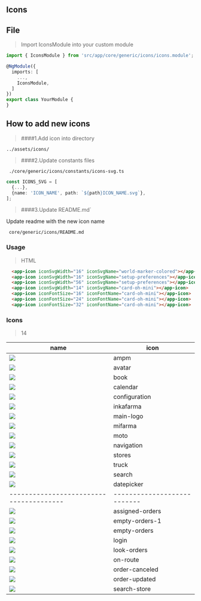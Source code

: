 ## Icons
  ## File
  > Import IconsModule into your custom module
  ```typescript
  import { IconsModule } from 'src/app/core/generic/icons/icons.module';
  
  @NgModule({
    imports: [
      ...,
      IconsModule,
    ]
  })
  export class YourModule {
  }
  ```
  
  ## How to add new icons
  >####1.Add icon into directory
  
  ````
  ../assets/icons/
  ````
  
  
   >####2.Update constants files
   
  ```
   ./core/generic/icons/constants/icons-svg.ts
  ```
   
   ````typescript
   const ICONS_SVG = [
     {...},
     {name: 'ICON_NAME', path: `${path}ICON_NAME.svg`},
   ];
   ````
       
   >####3.Update README.md`
   
   Update readme with the new icon name
  ```
   core/generic/icons/README.md
  ```
  
    
  ### Usage
  >HTML
  ```html  
    <app-icon iconSvgWidth="16" iconSvgName="world-marker-colored"></app-icon>
    <app-icon iconSvgWidth="16" iconSvgName="setup-preferences"></app-icon>
    <app-icon iconSvgWidth="56" iconSvgName="setup-preferences"></app-icon>
    <app-icon iconSvgWidth="14" iconSvgName="card-oh-mini"></app-icon>
    <app-icon iconFontSize="16" iconFontName="card-oh-mini"></app-icon>
    <app-icon iconFontSize="24" iconFontName="card-oh-mini"></app-icon>
    <app-icon iconFontSize="32" iconFontName="card-oh-mini"></app-icon>
  ```     
     
  
  ### Icons 
  
  >14
  
  name | icon
  -----|-----
  ![](../../../../assets/icons/ampm.svg) | ampm
  ![](../../../../assets/icons/avatar.svg) | avatar
  ![](../../../../assets/icons/book.svg) | book
  ![](../../../../assets/icons/calendar.svg) | calendar
  ![](../../../../assets/icons/configuration.svg) | configuration
  ![](../../../../assets/icons/inkafarma.svg) | inkafarma
  ![](../../../../assets/icons/main-logo.svg) | main-logo
  ![](../../../../assets/icons/mifarma.svg) | mifarma
  ![](../../../../assets/icons/moto.svg) | moto
  ![](../../../../assets/icons/navigation.svg) | navigation
  ![](../../../../assets/icons/stores.svg) | stores
  ![](../../../../assets/icons/truck.svg) | truck
  ![](../../../../assets/icons/search.svg) | search
  ![](../../../../assets/icons/datepicker.svg) | datepicker
  ---------------------------------------|---------------------------
  ![](../../../../assets/illustrations/assigned-orders.svg) | assigned-orders
  ![](../../../../assets/illustrations/empty-orders-1.svg) | empty-orders-1
  ![](../../../../assets/illustrations/empty-orders.svg) | empty-orders
  ![](../../../../assets/illustrations/login.svg) | login
  ![](../../../../assets/illustrations/look-orders.svg) | look-orders
  ![](../../../../assets/illustrations/on-route.svg) | on-route
  ![](../../../../assets/illustrations/order-canceled.svg) | order-canceled
  ![](../../../../assets/illustrations/order-updated.svg) | order-updated
  ![](../../../../assets/illustrations/search-store.svg) | search-store
